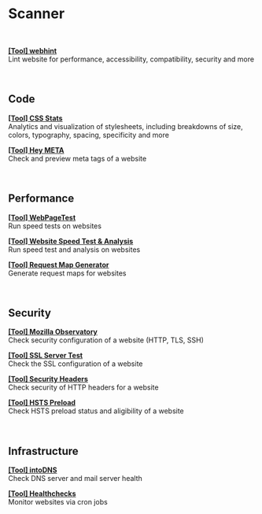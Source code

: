 # Scanner

<br>

**[[Tool] webhint](https://webhint.io/)**<br>
Lint website for performance, accessibility, compatibility, security and more

<br>

## Code

**[[Tool] CSS Stats](https://cssstats.com)**<br>
Analytics and visualization of stylesheets, including breakdowns of size, colors, typography, spacing, specificity and more

**[[Tool] Hey META](https://www.heymeta.com/)**<br>
Check and preview meta tags of a website

<br>

## Performance

**[[Tool] WebPageTest](https://www.webpagetest.org)**<br>
Run speed tests on websites

**[[Tool] Website Speed Test & Analysis](https://www.dareboost.com/en)**<br>
Run speed test and analysis on websites

**[[Tool] Request Map Generator](http://requestmap.webperf.tools)**<br>
Generate request maps for websites

<br>

## Security

**[[Tool] Mozilla Observatory](https://observatory.mozilla.org)**<br>
Check security configuration of a website (HTTP, TLS, SSH)

**[[Tool] SSL Server Test](https://www.ssllabs.com/ssltest)**<br>
Check the SSL configuration of a website

**[[Tool] Security Headers](https://securityheaders.com)**<br>
Check security of HTTP headers for a website

**[[Tool] HSTS Preload](https://hstspreload.org)**<br>
Check HSTS preload status and aligibility of a website

<br>

## Infrastructure

**[[Tool] intoDNS](http://www.intodns.com)**<br>
Check DNS server and mail server health

**[[Tool] Healthchecks](https://healthchecks.io)**<br>
Monitor websites via cron jobs
